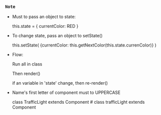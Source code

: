 ### `Note`
- Must to pass an object to state:

  this.state = { currentColor: RED }

- To change state, pass an object to setState()

  this.setState( {currentColor: this.getNextColor(this.state.currenColor)} )

- Flow:
  
  Run all in class
  
  Then render()
  
  if an variable in 'state' change, then re-render()

- Name's first letter of component must to UPPERCASE

  class TrafficLight extends Component # class trafficLight extends Component
